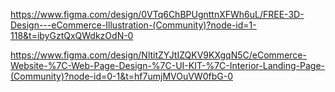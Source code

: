 https://www.figma.com/design/0VTq6ChBPUgnttnXFWh6uL/FREE-3D-Design---eCommerce-Illustration-(Community)?node-id=1-118&t=ibyGztQxQWdkzOdN-0


https://www.figma.com/design/NltitZYJtIZQKV9KXgqN5C/eCommerce-Website-%7C-Web-Page-Design-%7C-UI-KIT-%7C-Interior-Landing-Page-(Community)?node-id=0-1&t=hf7umjMVOuVW0fbG-0